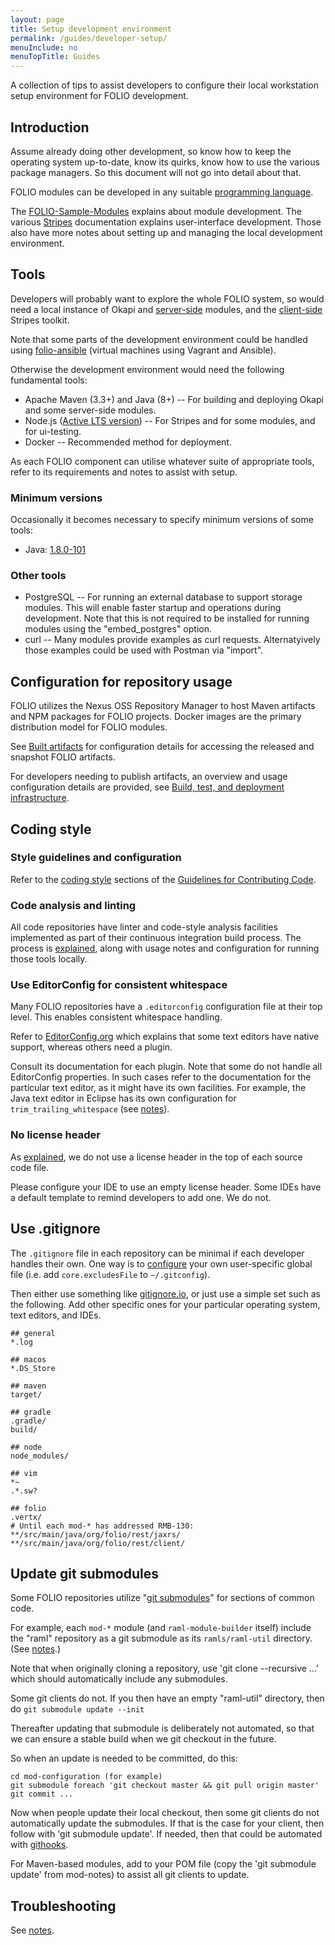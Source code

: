 ```yaml
---
layout: page
title: Setup development environment
permalink: /guides/developer-setup/
menuInclude: no
menuTopTitle: Guides
---
```


A collection of tips to assist developers to configure their local workstation setup environment for FOLIO development.

## Introduction

Assume already doing other development, so know how to keep the operating system up-to-date, know its quirks, know how to use the various package managers. So this document will not go into detail about that.

FOLIO modules can be developed in any suitable [programming language](/guides/any-programming-language).

The [FOLIO-Sample-Modules](https://github.com/folio-org/folio-sample-modules) explains about module development.
The various [Stripes](/guides#user-interface) documentation explains user-interface development.
Those also have more notes about setting up and managing the local development environment.

## Tools

Developers will probably want to explore the whole FOLIO system, so would need a local instance of Okapi and
[server-side](/source-code#server-side) modules,
and the [client-side](/source-code#client-side) Stripes toolkit.

Note that some parts of the development environment could be handled using
[folio-ansible](https://github.com/folio-org/folio-ansible) (virtual machines using Vagrant and Ansible).

Otherwise the development environment would need the following fundamental tools:

* Apache Maven (3.3+) and Java (8+) -- For building and deploying Okapi and some server-side modules.
* Node.js ([Active LTS version](https://github.com/nodejs/Release#release-schedule)) -- For Stripes and for some modules, and for ui-testing.
* Docker -- Recommended method for deployment.

As each FOLIO component can utilise whatever suite of appropriate tools, refer to its requirements and notes to assist with setup.

### Minimum versions

Occasionally it becomes necessary to specify minimum versions of some tools:

* Java: [1.8.0-101](/guides/troubleshooting#missing-certificate-authority-for-lets-encrypt)

### Other tools

* PostgreSQL -- For running an external database to support storage modules.
This will enable faster startup and operations during development.
Note that this is not required to be installed for running modules using the "embed_postgres" option.
* curl -- Many modules provide examples as curl requests. Alternatyively those examples could be used with Postman via "import".

## Configuration for repository usage

FOLIO utilizes the Nexus OSS Repository Manager to host Maven artifacts and NPM packages for FOLIO projects.
Docker images are the primary distribution model for FOLIO modules.

See [Built artifacts](/download/artifacts/) for configuration details for accessing the released and snapshot FOLIO artifacts.

For developers needing to publish artifacts, an overview and usage configuration details are provided, see
[Build, test, and deployment infrastructure](/guides/automation/).

## Coding style

### Style guidelines and configuration

Refer to the [coding style](/guidelines/contributing#coding-style) sections of the
[Guidelines for Contributing Code](/guidelines/contributing).

### Code analysis and linting

All code repositories have linter and code-style analysis facilities implemented as part of their continuous integration build process.
The process is [explained](/guides/code-analysis), along with usage notes and configuration for running those tools locally.

### Use EditorConfig for consistent whitespace

Many FOLIO repositories have a `.editorconfig` configuration file at their top level. This enables consistent whitespace handling.

Refer to [EditorConfig.org](http://editorconfig.org) which explains that some text editors have native support, whereas others need a plugin.

Consult its documentation for each plugin. Note that some do not handle all EditorConfig properties.
In such cases refer to the documentation for the particular text editor, as it might have its own facilities.
For example, the Java text editor in Eclipse has its own configuration for `trim_trailing_whitespace`
(see [notes](http://stackoverflow.com/questions/14178839/is-there-a-way-to-automatically-remove-trailing-spaces-in-eclipse)).

### No license header

As [explained](/guidelines/contributing#no-license-header), we do not use a license header in the top of each source code file.

Please configure your IDE to use an empty license header. Some IDEs have a default template to remind developers to add one. We do not.

## Use .gitignore

The `.gitignore` file in each repository can be minimal if each developer handles their own.
One way is to [configure](https://git-scm.com/docs/gitignore) your own user-specific global file (i.e. add `core.excludesFile` to `~/.gitconfig`).

Then either use something like [gitignore.io](https://github.com/joeblau/gitignore.io),
or just use a simple set such as the following.
Add other specific ones for your particular operating system, text editors, and IDEs.

    ## general
    *.log

    ## macos
    *.DS_Store

    ## maven
    target/

    ## gradle
    .gradle/
    build/

    ## node
    node_modules/

    ## vim
    *~
    .*.sw?

    ## folio
    .vertx/
    # Until each mod-* has addressed RMB-130:
    **/src/main/java/org/folio/rest/jaxrs/
    **/src/main/java/org/folio/rest/client/

## Update git submodules

Some FOLIO repositories utilize "[git submodules](https://git-scm.com/docs/gitmodules)" for sections of common code.

For example, each `mod-*` module (and `raml-module-builder` itself) include the "raml" repository as a git submodule as its `ramls/raml-util` directory.
(See [notes](/start/primer-raml/).)

Note that when originally cloning a repository, use 'git clone --recursive ...' which should automatically include any submodules.

Some git clients do not. If you then have an empty "raml-util" directory, then do `git submodule update --init`

Thereafter updating that submodule is deliberately not automated, so that we can ensure a stable build when we git checkout in the future.

So when an update is needed to be committed, do this:

    cd mod-configuration (for example)
    git submodule foreach 'git checkout master && git pull origin master'
    git commit ...

Now when people update their local checkout, then some git clients do not automatically update the submodules. If that is the case for your client, then follow with 'git submodule update'.
If needed, then that could be automated with [githooks](https://git-scm.com/docs/githooks).

For Maven-based modules, add to your POM file (copy the 'git submodule update' from mod-notes) to assist all git clients to update.

## Troubleshooting

See [notes](/guides/troubleshooting/).
